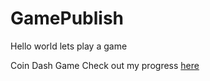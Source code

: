 # GamePublish
Hello world lets play a game 

Coin Dash Game 
Check out my progress [here](player_scene/index.html)
